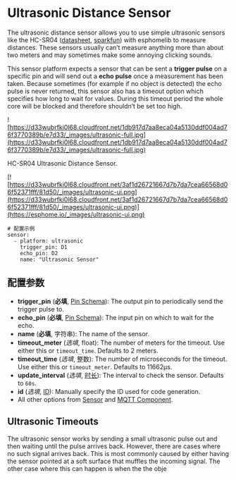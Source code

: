 # Ultrasonic Distance Sensor

The ultrasonic distance sensor allows you to use simple ultrasonic sensors like the HC-SR04 ([datasheet](https://www.electroschematics.com/wp-content/uploads/2013/07/HC-SR04-datasheet-version-2.pdf), [sparkfun](https://www.sparkfun.com/products/13959)) with esphomelib to measure distances. These sensors usually can’t measure anything more than about two meters and may sometimes make some annoying clicking sounds.

This sensor platform expects a sensor that can be sent a **trigger pulse** on a specific pin and will send out a **echo pulse** once a measurement has been taken. Because sometimes (for example if no object is detected) the echo pulse is never returned, this sensor also has a timeout option which specifies how long to wait for values. During this timeout period the whole core will be blocked and therefore shouldn’t be set too high.

![https://d33wubrfki0l68.cloudfront.net/1db917d7aa8eca04a5130ddf004ad76f3770389b/e7d33/_images/ultrasonic-full.jpg](https://d33wubrfki0l68.cloudfront.net/1db917d7aa8eca04a5130ddf004ad76f3770389b/e7d33/_images/ultrasonic-full.jpg)

HC-SR04 Ultrasonic Distance Sensor.

[![https://d33wubrfki0l68.cloudfront.net/3af1d26721667d7b7da7cea66568d06f52371fff/81d50/_images/ultrasonic-ui.png](https://d33wubrfki0l68.cloudfront.net/3af1d26721667d7b7da7cea66568d06f52371fff/81d50/_images/ultrasonic-ui.png)](https://esphome.io/_images/ultrasonic-ui.png)

```
# 配置示例
sensor:
  - platform: ultrasonic
    trigger_pin: D1
    echo_pin: D2
    name: "Ultrasonic Sensor"
```

## **配置参数**

- **trigger_pin** (**必填**, [Pin Schema](https://esphome.io/guides/configuration-types#config-pin-schema)): The output pin to periodically send the trigger pulse to.
- **echo_pin** (**必填**, [Pin Schema](https://esphome.io/guides/configuration-types#config-pin-schema)): The input pin on which to wait for the echo.
- **name** (**必填**, 字符串): The name of the sensor.
- **timeout_meter** (*选填*, float): The number of meters for the timeout. Use either this or `timeout_time`. Defaults to 2 meters.
- **timeout_time** (*选填*, 整数): The number of microseconds for the timeout. Use either this or `timeout_meter`. Defaults to 11662µs.
- **update_interval** (*选填*, [时长](esphome/guides/configuration-types#时长)): The interval to check the sensor. Defaults to `60s`.
- **id** (*选填*, [ID](esphome/guides/configuration-types#id)): Manually specify the ID used for code generation.
- All other options from [Sensor](https://esphome.io/components/sensor/#config-sensor) and [MQTT Component](https://esphome.io/components/mqtt#config-mqtt-component).

## Ultrasonic Timeouts

The ultrasonic sensor works by sending a small ultrasonic pulse out and then waiting until the pulse arrives back. However, there are cases where no such signal arrives back. This is most commonly caused by either having the sensor pointed at a soft surface that muffles the incoming signal. The other case where this can happen is when the the obje